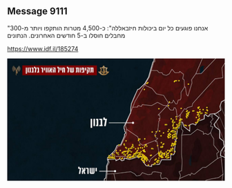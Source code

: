 ## Message 9111

"אנחנו פוגעים כל יום ביכולות חיזבאללה":
כ-4,500 מטרות הותקפו ויותר מ-300 מחבלים חוסלו ב-5 חודשים האחרונים. הנתונים

https://www.idf.il/185274

![Photo](9111/9111_photo.jpg)
